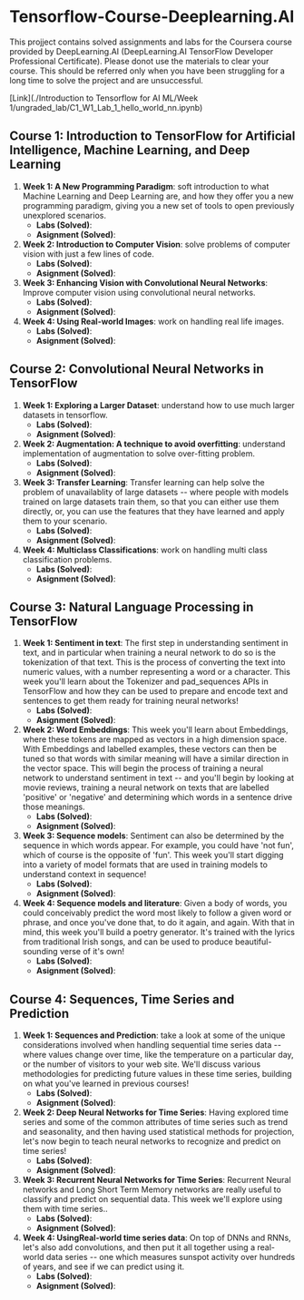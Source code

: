 ﻿# Tensorflow-Course-Deeplearning.AI
 
 This projject contains solved assignments and labs for the Coursera course provided by DeepLearning.AI (DeepLearning.AI TensorFlow Developer Professional Certificate). Please donot use the materials to clear your course. This should be referred only when you have been struggling for a long time to solve the project and are unsuccessful.
 
 [Link](./Introduction to Tensorflow for AI ML/Week 1/ungraded_lab/C1_W1_Lab_1_hello_world_nn.ipynb) 
 
<h2>Course 1: Introduction to TensorFlow for Artificial Intelligence, Machine Learning, and Deep Learning </h2>
<ol>
 <li><b>Week 1: A New Programming Paradigm</b>: soft introduction to what Machine Learning and Deep Learning are, and how they offer you a new programming paradigm, giving you a new set of tools to open previously unexplored scenarios.<ul>
  <li><b>Labs (Solved)</b>:</li>
  <li><b>Asignment (Solved)</b>:</li>
  </ul> </li>
 <li><b>Week 2: Introduction to Computer Vision</b>: solve problems of computer vision with just a few lines of code.<ul>
  <li><b>Labs (Solved)</b>:</li>
  <li><b>Asignment (Solved)</b>:</li>
  </ul> </li>
 <li><b>Week 3: Enhancing Vision with Convolutional Neural Networks</b>: Improve computer vision using convolutional neural networks.<ul>
  <li><b>Labs (Solved)</b>:</li>
  <li><b>Asignment (Solved)</b>:</li>
  </ul> </li>
 <li><b>Week 4: Using Real-world Images</b>: work on handling real life images.<ul>
  <li><b>Labs (Solved)</b>:</li>
  <li><b>Asignment (Solved)</b>:</li>
  </ul> </li>
</ol>


<h2>Course 2: Convolutional Neural Networks in TensorFlow</h2>
<ol>
 <li><b>Week 1: Exploring a Larger Dataset</b>: understand how to use much larger datasets in tensorflow.<ul>
  <li><b>Labs (Solved)</b>:</li>
  <li><b>Asignment (Solved)</b>:</li>
  </ul> </li>
 <li><b>Week 2: Augmentation: A technique to avoid overfitting</b>: understand implementation of augmentation to solve over-fitting problem.<ul>
  <li><b>Labs (Solved)</b>:</li>
  <li><b>Asignment (Solved)</b>:</li>
  </ul> </li>
 <li><b>Week 3: Transfer Learning</b>: Transfer learning can help solve the problem of unavailablity of large datasets -- where people with models trained on large datasets train them, so that you can either use them directly, or, you can use the features that they have learned and apply them to your scenario.<ul>
  <li><b>Labs (Solved)</b>:</li>
  <li><b>Asignment (Solved)</b>:</li>
  </ul> </li>
 <li><b>Week 4: Multiclass Classifications</b>: work on handling multi class classification problems.<ul>
  <li><b>Labs (Solved)</b>:</li>
  <li><b>Asignment (Solved)</b>:</li>
  </ul> </li>
</ol>

<h2>Course 3: Natural Language Processing in TensorFlow</h2>
<ol>
 <li><b>Week 1: Sentiment in text</b>: The first step in understanding sentiment in text, and in particular when training a neural network to do so is the tokenization of that text. This is the process of converting the text into numeric values, with a number representing a word or a character. This week you'll learn about the Tokenizer and pad_sequences APIs in TensorFlow and how they can be used to prepare and encode text and sentences to get them ready for training neural networks!<ul>
  <li><b>Labs (Solved)</b>:</li>
  <li><b>Asignment (Solved)</b>:</li>
  </ul> </li>
 <li><b>Week 2: Word Embeddings</b>: This week you'll learn about Embeddings, where these tokens are mapped as vectors in a high dimension space. With Embeddings and labelled examples, these vectors can then be tuned so that words with similar meaning will have a similar direction in the vector space. This will begin the process of training a neural network to understand sentiment in text -- and you'll begin by looking at movie reviews, training a neural network on texts that are labelled 'positive' or 'negative' and determining which words in a sentence drive those meanings.<ul>
  <li><b>Labs (Solved)</b>:</li>
  <li><b>Asignment (Solved)</b>:</li>
  </ul> </li>
 <li><b>Week 3: Sequence models</b>: Sentiment can also be determined by the sequence in which words appear. For example, you could have 'not fun', which of course is the opposite of 'fun'. This week you'll start digging into a variety of model formats that are used in training models to understand context in sequence!<ul>
  <li><b>Labs (Solved)</b>:</li>
  <li><b>Asignment (Solved)</b>:</li>
  </ul> </li>
 <li><b>Week 4: Sequence models and literature</b>:  Given a body of words, you could conceivably predict the word most likely to follow a given word or phrase, and once you've done that, to do it again, and again. With that in mind, this week you'll build a poetry generator. It's trained with the lyrics from traditional Irish songs, and can be used to produce beautiful-sounding verse of it's own!<ul>
  <li><b>Labs (Solved)</b>:</li>
  <li><b>Asignment (Solved)</b>:</li>
  </ul> </li>
</ol>

<h2>Course 4: Sequences, Time Series and Prediction</h2>
<ol>
 <li><b>Week 1: Sequences and Prediction</b>: take a look at some of the unique considerations involved when handling sequential time series data -- where values change over time, like the temperature on a particular day, or the number of visitors to your web site. We'll discuss various methodologies for predicting future values in these time series, building on what you've learned in previous courses!<ul>
  <li><b>Labs (Solved)</b>:</li>
  <li><b>Asignment (Solved)</b>:</li>
  </ul> </li>
 <li><b>Week 2: Deep Neural Networks for Time Series</b>: Having explored time series and some of the common attributes of time series such as trend and seasonality, and then having used statistical methods for projection, let's now begin to teach neural networks to recognize and predict on time series!<ul>
  <li><b>Labs (Solved)</b>:</li>
  <li><b>Asignment (Solved)</b>:</li>
  </ul> </li>
 <li><b>Week 3: Recurrent Neural Networks for Time Series</b>: Recurrent Neural networks and Long Short Term Memory networks are really useful to classify and predict on sequential data. This week we'll explore using them with time series..<ul>
  <li><b>Labs (Solved)</b>:</li>
  <li><b>Asignment (Solved)</b>:</li>
  </ul> </li>
 <li><b>Week 4: UsingReal-world time series data</b>: On top of DNNs and RNNs, let's also add convolutions, and then put it all together using a real-world data series -- one which measures sunspot activity over hundreds of years, and see if we can predict using it.<ul>
  <li><b>Labs (Solved)</b>:</li>
  <li><b>Asignment (Solved)</b>:</li>
  </ul> </li>
</ol>
